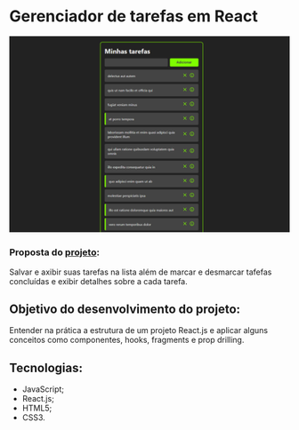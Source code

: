 # Gerenciador de tarefas em React

![](https://github.com/Lucasasdev/react-list-manager/blob/master/public/to-do-list.png)

### Proposta do [projeto](https://todo-react-phi-one.vercel.app/):

Salvar e axibir suas tarefas na lista além de marcar e desmarcar tafefas concluídas e exibir detalhes sobre a cada tarefa.

## Objetivo do desenvolvimento do projeto:

Entender na prática a estrutura de um projeto React.js e aplicar alguns conceitos como componentes, hooks, fragments e prop drilling.

## Tecnologias:
- JavaScript; 
- React.js;
- HTML5;
- CSS3.
